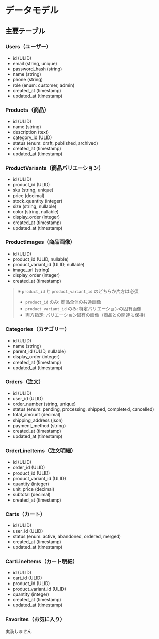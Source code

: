 # データモデル

## 主要テーブル

### Users（ユーザー）

- id (ULID)
- email (string, unique)
- password_hash (string)
- name (string)
- phone (string)
- role (enum: customer, admin)
- created_at (timestamp)
- updated_at (timestamp)

### Products（商品）

- id (ULID)
- name (string)
- description (text)
- category_id (ULID)
- status (enum: draft, published, archived)
- created_at (timestamp)
- updated_at (timestamp)

### ProductVariants（商品バリエーション）

- id (ULID)
- product_id (ULID)
- sku (string, unique)
- price (decimal)
- stock_quantity (integer)
- size (string, nullable)
- color (string, nullable)
- display_order (integer)
- created_at (timestamp)
- updated_at (timestamp)

### ProductImages（商品画像）

- id (ULID)
- product_id (ULID, nullable)
- product_variant_id (ULID, nullable)
- image_url (string)
- display_order (integer)
- created_at (timestamp)

> ※ `product_id` と `product_variant_id` のどちらか片方は必須
>
> - `product_id` のみ: 商品全体の共通画像
> - `product_variant_id` のみ: 特定バリエーションの固有画像
> - 両方指定: バリエーション固有の画像（商品との関連も保持）

### Categories（カテゴリー）

- id (ULID)
- name (string)
- parent_id (ULID, nullable)
- display_order (integer)
- created_at (timestamp)
- updated_at (timestamp)

### Orders（注文）

- id (ULID)
- user_id (ULID)
- order_number (string, unique)
- status (enum: pending, processing, shipped, completed, cancelled)
- total_amount (decimal)
- shipping_address (json)
- payment_method (string)
- created_at (timestamp)
- updated_at (timestamp)

### OrderLineItems（注文明細）

- id (ULID)
- order_id (ULID)
- product_id (ULID)
- product_variant_id (ULID)
- quantity (integer)
- unit_price (decimal)
- subtotal (decimal)
- created_at (timestamp)

### Carts（カート）

- id (ULID)
- user_id (ULID)
- status (enum: active, abandoned, ordered, merged)
- created_at (timestamp)
- updated_at (timestamp)

### CartLineItems（カート明細）

- id (ULID)
- cart_id (ULID)
- product_id (ULID)
- product_variant_id (ULID)
- quantity (integer)
- created_at (timestamp)
- updated_at (timestamp)

### Favorites（お気に入り）

実装しません
